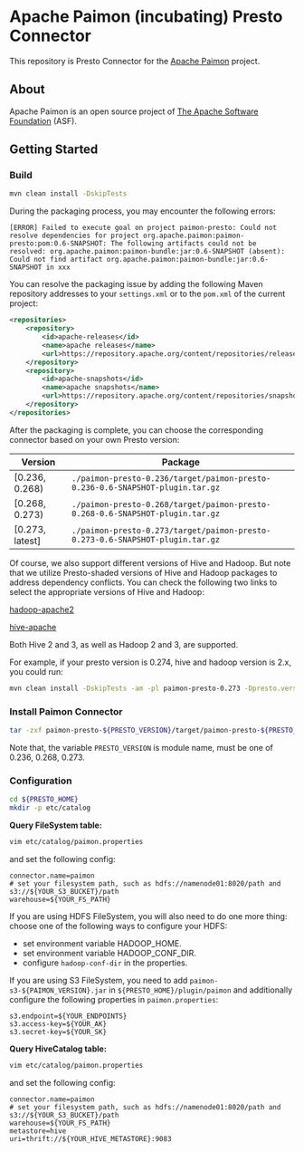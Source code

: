 # Apache Paimon (incubating) Presto Connector

This repository is Presto Connector for the [Apache Paimon](https://paimon.apache.org/) project.

## About

Apache Paimon is an open source project of [The Apache Software Foundation](https://apache.org/) (ASF).

## Getting Started

### Build

```bash
mvn clean install -DskipTests
```

During the packaging process, you may encounter the following errors: 

```
[ERROR] Failed to execute goal on project paimon-presto: Could not resolve dependencies for project org.apache.paimon:paimon-presto:pom:0.6-SNAPSHOT: The following artifacts could not be resolved: org.apache.paimon:paimon-bundle:jar:0.6-SNAPSHOT (absent): Could not find artifact org.apache.paimon:paimon-bundle:jar:0.6-SNAPSHOT in xxx
```

You can resolve the packaging issue by adding the following Maven repository addresses to your `settings.xml` or to the `pom.xml` of the current project: 

```xml
<repositories>
    <repository>
        <id>apache-releases</id>
        <name>apache releases</name>
        <url>https://repository.apache.org/content/repositories/releases/</url>
    </repository>
    <repository>
        <id>apache-snapshots</id>
        <name>apache snapshots</name>
        <url>https://repository.apache.org/content/repositories/snapshots/</url>
    </repository>
</repositories>
```

After the packaging is complete, you can choose the corresponding connector based on your own Presto version: 

| Version         | Package                                                                       |
|-----------------|-------------------------------------------------------------------------------|
| [0.236, 0.268)  | `./paimon-presto-0.236/target/paimon-presto-0.236-0.6-SNAPSHOT-plugin.tar.gz` |
| [0.268, 0.273)  | `./paimon-presto-0.268/target/paimon-presto-0.268-0.6-SNAPSHOT-plugin.tar.gz` |
| [0.273, latest] | `./paimon-presto-0.273/target/paimon-presto-0.273-0.6-SNAPSHOT-plugin.tar.gz` |

Of course, we also support different versions of Hive and Hadoop. But note that we utilize 
Presto-shaded versions of Hive and Hadoop packages to address dependency conflicts. 
You can check the following two links to select the appropriate versions of Hive and Hadoop:

[hadoop-apache2](https://mvnrepository.com/artifact/com.facebook.presto.hadoop/hadoop-apache2)

[hive-apache](https://mvnrepository.com/artifact/com.facebook.presto.hive/hive-apache)

Both Hive 2 and 3, as well as Hadoop 2 and 3, are supported.

For example, if your presto version is 0.274, hive and hadoop version is 2.x, you could run:

```bash
mvn clean install -DskipTests -am -pl paimon-presto-0.273 -Dpresto.version=0.274 -Dhadoop.apache2.version=2.7.4-9 -Dhive.apache.version=1.2.2-2
```

### Install Paimon Connector

```bash
tar -zxf paimon-presto-${PRESTO_VERSION}/target/paimon-presto-${PRESTO_VERSION}-${PAIMON_VERSION}-plugin.tar.gz -C ${PRESTO_HOME}/plugin
```

Note that, the variable `PRESTO_VERSION` is module name, must be one of 0.236, 0.268, 0.273.

### Configuration

```bash
cd ${PRESTO_HOME}
mkdir -p etc/catalog
```

**Query FileSystem table:**

```bash
vim etc/catalog/paimon.properties
```

and set the following config:

```properties
connector.name=paimon
# set your filesystem path, such as hdfs://namenode01:8020/path and s3://${YOUR_S3_BUCKET}/path
warehouse=${YOUR_FS_PATH}
```

If you are using HDFS FileSystem, you will also need to do one more thing: choose one of the following ways to configure your HDFS:

- set environment variable HADOOP_HOME.
- set environment variable HADOOP_CONF_DIR.
- configure `hadoop-conf-dir` in the properties.

If you are using S3 FileSystem, you need to  add `paimon-s3-${PAIMON_VERSION}.jar` in `${PRESTO_HOME}/plugin/paimon` and additionally configure the following properties in `paimon.properties`:

```properties
s3.endpoint=${YOUR_ENDPOINTS}
s3.access-key=${YOUR_AK}
s3.secret-key=${YOUR_SK}
```

**Query HiveCatalog table:**

```bash
vim etc/catalog/paimon.properties
```

and set the following config:

```properties
connector.name=paimon
# set your filesystem path, such as hdfs://namenode01:8020/path and s3://${YOUR_S3_BUCKET}/path
warehouse=${YOUR_FS_PATH}
metastore=hive
uri=thrift://${YOUR_HIVE_METASTORE}:9083
```




